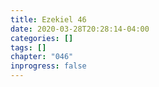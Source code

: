 ```yaml
---
title: Ezekiel 46
date: 2020-03-28T20:28:14-04:00
categories: []
tags: []
chapter: "046"
inprogress: false
---
```



